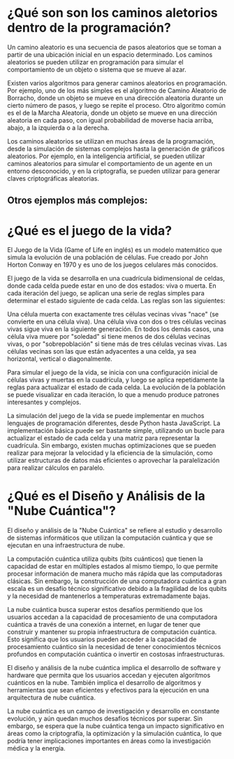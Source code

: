 # ¿Qué son son los caminos aletorios dentro de la programación?

Un camino aleatorio es una secuencia de pasos aleatorios que se toman a partir de una ubicación inicial en un espacio determinado. Los caminos aleatorios se pueden utilizar en programación para simular el comportamiento de un objeto o sistema que se mueve al azar.

Existen varios algoritmos para generar caminos aleatorios en programación. Por ejemplo, uno de los más simples es el algoritmo de Camino Aleatorio de Borracho, donde un objeto se mueve en una dirección aleatoria durante un cierto número de pasos, y luego se repite el proceso. Otro algoritmo común es el de la Marcha Aleatoria, donde un objeto se mueve en una dirección aleatoria en cada paso, con igual probabilidad de moverse hacia arriba, abajo, a la izquierda o a la derecha.

Los caminos aleatorios se utilizan en muchas áreas de la programación, desde la simulación de sistemas complejos hasta la generación de gráficos aleatorios. Por ejemplo, en la inteligencia artificial, se pueden utilizar caminos aleatorios para simular el comportamiento de un agente en un entorno desconocido, y en la criptografía, se pueden utilizar para generar claves criptográficas aleatorias.

## Otros ejemplos más complejos:

# ¿Qué es el juego de la vida?

El Juego de la Vida (Game of Life en inglés) es un modelo matemático que simula la evolución de una población de células. Fue creado por John Horton Conway en 1970 y es uno de los juegos celulares más conocidos.

El juego de la vida se desarrolla en una cuadrícula bidimensional de celdas, donde cada celda puede estar en uno de dos estados: viva o muerta. En cada iteración del juego, se aplican una serie de reglas simples para determinar el estado siguiente de cada celda. Las reglas son las siguientes:

Una célula muerta con exactamente tres células vecinas vivas "nace" (se convierte en una célula viva).
Una célula viva con dos o tres células vecinas vivas sigue viva en la siguiente generación.
En todos los demás casos, una célula viva muere por "soledad" si tiene menos de dos células vecinas vivas, o por "sobrepoblación" si tiene más de tres células vecinas vivas.
Las células vecinas son las que están adyacentes a una celda, ya sea horizontal, vertical o diagonalmente.

Para simular el juego de la vida, se inicia con una configuración inicial de células vivas y muertas en la cuadrícula, y luego se aplica repetidamente la reglas para actualizar el estado de cada celda. La evolución de la población se puede visualizar en cada iteración, lo que a menudo produce patrones interesantes y complejos.

La simulación del juego de la vida se puede implementar en muchos lenguajes de programación diferentes, desde Python hasta JavaScript. La implementación básica puede ser bastante simple, utilizando un bucle para actualizar el estado de cada celda y una matriz para representar la cuadrícula. Sin embargo, existen muchas optimizaciones que se pueden realizar para mejorar la velocidad y la eficiencia de la simulación, como utilizar estructuras de datos más eficientes o aprovechar la paralelización para realizar cálculos en paralelo.

# ¿Qué es el Diseño y Análisis de la "Nube Cuántica"?

El diseño y análisis de la "Nube Cuántica" se refiere al estudio y desarrollo de sistemas informáticos que utilizan la computación cuántica y que se ejecutan en una infraestructura de nube.

La computación cuántica utiliza qubits (bits cuánticos) que tienen la capacidad de estar en múltiples estados al mismo tiempo, lo que permite procesar información de manera mucho más rápida que las computadoras clásicas. Sin embargo, la construcción de una computadora cuántica a gran escala es un desafío técnico significativo debido a la fragilidad de los qubits y la necesidad de mantenerlos a temperaturas extremadamente bajas.

La nube cuántica busca superar estos desafíos permitiendo que los usuarios accedan a la capacidad de procesamiento de una computadora cuántica a través de una conexión a internet, en lugar de tener que construir y mantener su propia infraestructura de computación cuántica. Esto significa que los usuarios pueden acceder a la capacidad de procesamiento cuántico sin la necesidad de tener conocimientos técnicos profundos en computación cuántica o invertir en costosas infraestructuras.

El diseño y análisis de la nube cuántica implica el desarrollo de software y hardware que permita que los usuarios accedan y ejecuten algoritmos cuánticos en la nube. También implica el desarrollo de algoritmos y herramientas que sean eficientes y efectivos para la ejecución en una arquitectura de nube cuántica.

La nube cuántica es un campo de investigación y desarrollo en constante evolución, y aún quedan muchos desafíos técnicos por superar. Sin embargo, se espera que la nube cuántica tenga un impacto significativo en áreas como la criptografía, la optimización y la simulación cuántica, lo que podría tener implicaciones importantes en áreas como la investigación médica y la energía.
